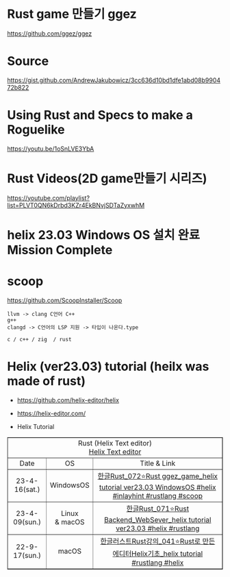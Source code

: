 # Rust game 만들기 ggez

https://github.com/ggez/ggez

# Source

https://gist.github.com/AndrewJakubowicz/3cc636d10bd1dfe1abd08b990472b822

# Using Rust and Specs to make a Roguelike

https://youtu.be/1oSnLVE3YbA



# Rust Videos(2D game만들기 시리즈)

https://youtube.com/playlist?list=PLVT0QN6kDrbd3KZr4EkBNvjSDTaZyxwhM


# helix 23.03  Windows OS 설치 완료 Mission Complete

# scoop

https://github.com/ScoopInstaller/Scoop

```
llvm -> clang C언어 C++
g++
clangd -> C언어의 LSP 지원 -> 타입이 나온다.type

c / c++ / zig  / rust 

```


# Helix (ver23.03) tutorial (heilx was made of rust)

- https://github.com/helix-editor/helix

- https://helix-editor.com/

- Helix Tutorial

<table border="1">
    <tr>
    <td colspan="3" align="center">Rust (Helix Text editor)<br><a href="https://github.com/helix-editor/helix">Helix Text editor</td>
    </tr>
    <tr align="center">
        <td>Date</td>
        <td>OS</td>
        <td>Title & Link</td>
    </tr>
    <tr align="center">
        <td>23-4-16(sat.)</td>
        <td>WindowsOS</td>
        <td><a href="https://youtu.be/_KAnc1QehMk">한글Rust_072⭐️Rust ggez_game_helix tutorial ver23.03 WindowsOS #helix #inlayhint #rustlang #scoop</td>
    <tr align="center">
        <td>23-4-09(sun.)</td>
        <td>Linux<br>& macOS</td>
        <td><a href="https://youtu.be/uwu0vv3em3c">한글Rust_071⭐️Rust Backend_WebSever_helix tutorial ver23.03 #helix #rustlang</td>
    </tr>
    <tr align="center">
        <td>22-9-17(sun.)</td>
        <td>macOS</td>
        <td><a href="https://youtu.be/cZfF1XRoIC8">한글러스트Rust강의_041⭐️Rust로 만든 에디터Helix기초_helix tutorial #rustlang #helix</td>
    </tr>
</table>
